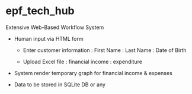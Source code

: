 # epf_tech_hub


Extensive Web-Based Workflow System

* Human input via HTML form
    - Enter customer information
        : First Name
        : Last Name
        : Date of Birth
    
    - Upload Excel file
        : financial income 
        : expenditure
    
* System render temporary graph for financial income & expenses
* Data to be stored in SQLite DB or any
